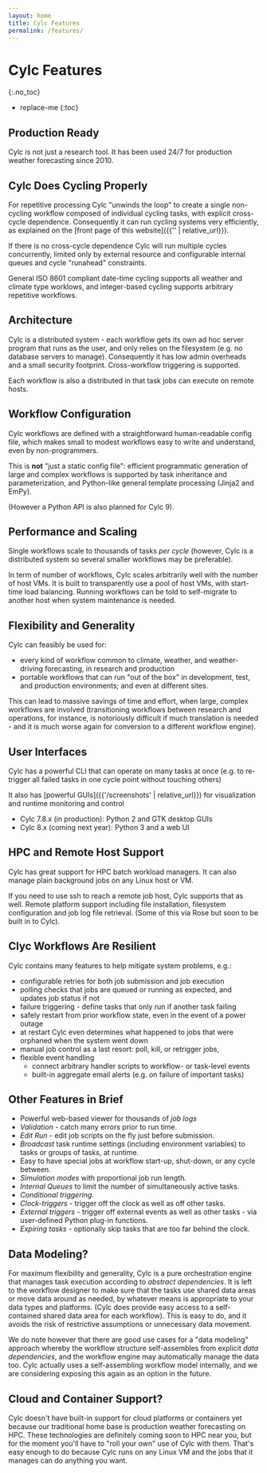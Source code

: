 ```yaml
---
layout: home
title: Cylc Features
permalink: /features/
---
```

# Cylc Features
{:.no_toc}

* replace-me
{:toc}

## Production Ready

Cylc is not just a research tool. It has been used 24/7 for production weather
forecasting since 2010.

## Cylc Does Cycling Properly

For repetitive processing Cylc "unwinds the loop" to create a single
non-cycling workflow composed of individual cycling tasks, with explicit
cross-cycle dependence. Consequently it can run cycling systems very
efficiently, as explained on the [front page of this website]({{'' |
relative_url}}).

If there is no cross-cycle dependence Cylc will run multiple cycles
concurrently, limited only by external resource and configurable internal
queues and cycle "runahead" constraints.

General ISO 8601 compliant date-time cycling supports all weather and climate
type worklows, and integer-based cycling supports arbitrary repetitive
workflows.

## Architecture

Cylc is a distributed system - each workflow gets its own ad hoc server
program that runs as the user, and only relies on the filesystem (e.g. no
database servers to manage). Consequently it has low admin overheads and a
small security footprint. Cross-workflow triggering is supported.

Each workflow is also a distributed in that task jobs can execute on remote
hosts.

## Workflow Configuration 

Cylc workflows are defined with a straightforward human-readable config file,
which makes small to modest workflows easy to write and understand, even by
non-programmers.

This is **not** "just a static config file": efficient programmatic
generation of large and complex workflows is supported by task inheritance and
parameterization, and Python-like general template processing (Jinja2 and
EmPy).

(However a Python API is also planned for Cylc 9).

## Performance and Scaling

Single workflows scale to thousands of tasks <i>per cycle</i> (however,
Cylc is a distributed system so several smaller workflows may be preferable).

In term of number of workflows, Cylc scales arbitrarily well with the number of
host VMs. It is built to transparently use a pool of host VMs, with start-time
load balancing. Running workflows can be told to self-migrate to another host
when system maintenance is needed.

## Flexibility and Generality

Cylc can feasibly be used for:
- every kind of workflow common to climate, weather, and weather-driving
  forecasting, in research and production
- portable workflows that can run "out of the box" in development, test, and
  production environments; and even at different sites.
  
This can lead to massive savings of time and effort, when large, complex
workflows are involved (transitioning workflows between research and operations,
for instance, is notoriously difficult if much translation is needed - and it
is much worse again for conversion to a different workflow engine).

## User Interfaces

Cylc has a powerful CLI that can operate on many tasks at once (e.g. to
re-trigger all failed tasks in one cycle point without touching others)

It also has [powerful GUIs]({{'/screenshots' | relative_url}}) for
visualization and runtime monitoring and control
- Cylc 7.8.x (in production): Python 2 and GTK desktop GUIs
- Cylc 8.x (coming next year): Python 3 and a web UI

## HPC and Remote Host Support


Cylc has great support for HPC batch workload managers. It can also manage
plain background jobs on any Linux host or VM.

If you need to use ssh to reach a remote job host, Cylc supports that as well.
Remote platform support including file installation, filesystem configuration
and job log file retrieval. (Some of this via Rose but soon to be built in to Cylc).

## Clyc Workflows Are Resilient 

Cylc contains many features to help mitigate system problems, e.g.:
- configurable retries for both job submission and job execution
- polling checks that jobs are queued or running as expected, and updates job
  status if not
- failure triggering - define tasks that only run if another task failing
- safely restart from prior workflow state, even in the event of a power outage
- at restart Cylc even determines what happened to jobs that were orphaned
    when the system went down
- manual job control as a last resort: poll, kill, or retrigger jobs, 
- flexible event handling
  - connect arbitrary handler scripts to workflow- or task-level events
  - built-in aggregate email alerts (e.g. on failure of important tasks)

## Other Features in Brief

* Powerful web-based viewer for thousands of *job logs*
* *Validation* - catch many errors prior to run time.
* *Edit Run* - edit job scripts on the fly just before submission.
* *Broadcast* task runtime settings (including environment variables) to
  tasks or groups of tasks, at runtime.
* Easy to have special jobs at workflow start-up, shut-down, or any cycle between.
* *Simulation modes* with proportional job run length.
* *Internal Queues* to limit the number of simultaneously active tasks.
* *Conditional triggering*.
* *Clock-triggers* - trigger off the clock as well as off other tasks.
* *External triggers* - trigger off external events as well as other tasks - via
  user-defined Python plug-in functions.
* *Expiring tasks* - optionally skip tasks that are too far behind the clock.

## Data Modeling?

For maximum flexibility and generality, Cylc is a pure orchestration engine
that manages task execution according to *abstract dependencies*. It is left to
the workflow designer to make sure that the tasks use shared data areas or move
data around as needed, by whatever means is appropriate to your data types and
platforms. (Cylc does provide easy access to a self-contained shared data area
for each workflow). This is easy to do, and it avoids the risk of restrictive
assumptions or unnecessary data movement.

We do note however that there are good use cases for a "data modeling" approach
whereby the workflow structure self-assembles from explicit *data
dependencies*, and the workflow engine may automatically manage the data too.
Cylc actually uses a self-assembling workflow model internally, and we are
considering exposing this again as an option in the future.

## Cloud and Container Support?

Cylc doesn't have built-in support for cloud platforms or containers yet
because our traditional home base is production weather forecasting on HPC.
These technologies are definitely coming soon to HPC near you, but for the
moment you'll have to "roll your own" use of Cylc with them. That's easy enough
to do because Cylc runs on any Linux VM and the jobs that it manages can do
anything you want.
